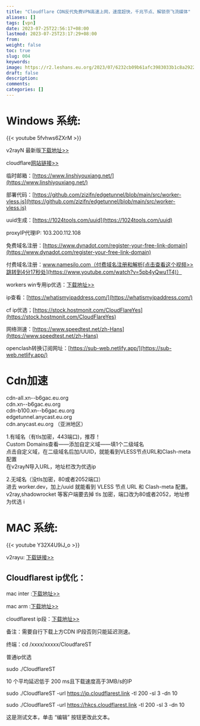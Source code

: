 ```yaml
---
title: "Cloudflare CDN反代免费VPN高速上网，速度超快，千兆节点、解锁奈飞流媒体"
aliases: []
tags: [vpn]
date: 2023-07-25T22:56:17+08:00
lastmod: 2023-07-25T23:17:29+08:00
from: 
weight: false
toc: true
slug: 004
keywords: 
image: https://r2.leshans.eu.org/2023/07/6232cb09b61afc3983033b1c8a292283.webp
draft: false
description: 
comments: 
categories: []
---
```


# **Windows 系统:**

{{< youtube 5fvhws6ZXrM >}}

v2rayN 最新版[下载地址>>](https://github.com/2dust/v2rayN/releases)

cloudflare[网站链接>>](https://dash.cloudflare.com/)

临时邮箱：[https://www.linshiyouxiang.net/](https://www.linshiyouxiang.net/)

部署代码：[https://github.com/zizifn/edgetunnel/blob/main/src/worker-vless.js](https://github.com/zizifn/edgetunnel/blob/main/src/worker-vless.js)

uuid生成：[https://1024tools.com/uuid](https://1024tools.com/uuid)

proxyIP代理IP: 103.200.112.108

免费域名注册：[https://www.dynadot.com/register-your-free-link-domain](https://www.dynadot.com/register-your-free-link-domain)

付费域名注册：www.namesilo.com（付费域名注册和解析[点击查看这个视频>>跳转到4分17秒处](https://www.youtube.com/watch?v=5pb4yQwu1T4)）

workers win专用ip优选：[下载地址>>](https://jdssl.top/wp-content/uploads/2023/07/works%E4%B8%93%E7%94%A8ip%E4%BC%98%E9%80%89.zip)

ip查看：[https://whatismyipaddress.com/](https://whatismyipaddress.com/)

cf ip优选；[https://stock.hostmonit.com/CloudFlareYes](https://stock.hostmonit.com/CloudFlareYes)

网络测速：[https://www.speedtest.net/zh-Hans](https://www.speedtest.net/zh-Hans)

openclash转换订阅网址：[https://sub-web.netlify.app/](https://sub-web.netlify.app/)

# Cdn加速

cdn-all.xn--b6gac.eu.org  
cdn.xn--b6gac.eu.org  
cdn-b100.xn--b6gac.eu.org  
edgetunnel.anycast.eu.org  
cdn.anycast.eu.org （亚洲地区）

1.有域名（有tls加密，443端口)，推荐！  
Custom Domains查看——添加自定义域——填1个二级域名  
点击自定义域，在二级域名后加/UUID，就能看到VLESS节点URL和Clash-meta配置  
在v2rayN导入URL，地址栏改为优选ip

2.无域名（没tls加密，80或者2052端口）  
进去 worker.dev，加上/uuid 就能看到 VLESS 节点 URL 和 Clash-meta 配置。v2ray,shadowrocket 等客户端要去掉 tls 加密，端口改为80或者2052，地址修为优选 i

# MAC 系统:

{{< youtube Y32X4U9iJ_o >}}

v2rayu: [下载链接>>](https://github.com/yanue/V2rayU/releases/tag/v3.8.0)

## Cloudflarest ip优化：

mac inter :[下载地址>>](https://github.com/XIU2/CloudflareSpeedTest/releases/download/v2.2.4/CloudflareST_darwin_amd64.zip)

mac arm :[下载地址>>](https://github.com/XIU2/CloudflareSpeedTest/releases/download/v2.2.4/CloudflareST_darwin_arm64.zip)

cloudflarest ip段：[下载地址>>](https://zip.baipiao.eu.org/)

备注：需要自行下载上方CDN IP段否则只能延迟测速。

终端：cd /xxxx/xxxxx/CloudfareST

普通ip优选  

sudo ./CloudflareST 

10 个平均延迟低于 200 ms且下载速度高于3MB/s的IP  

sudo ./CloudflareST -url https://jp.cloudflarest.link -tl 200 -sl 3 -dn 10  

sudo ./CloudflareST -url https://hkcs.cloudflarest.link -tl 200 -sl 3 -dn 10

这是测试文本，单击 “编辑” 按钮更改此文本。

